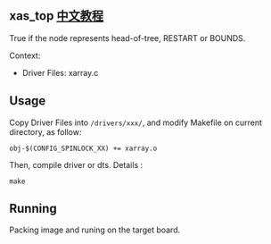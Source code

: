 xas_top [中文教程](https://biscuitos.github.io/blog/XARRAY_xas_top/)
----------------------------------

True if the node represents head-of-tree, RESTART or BOUNDS.

Context:

* Driver Files: xarray.c

## Usage

Copy Driver Files into `/drivers/xxx/`, and modify Makefile on current 
directory, as follow:

```
obj-$(CONFIG_SPINLOCK_XX) += xarray.o
```

Then, compile driver or dts. Details :

```
make
```

## Running

Packing image and runing on the target board.
